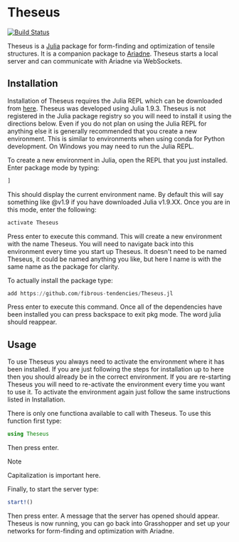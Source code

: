 # Theseus

[![Build Status](https://github.com/fibrous-tendencies/Theseus.jl/actions/workflows/CI.yml/badge.svg?branch=master)](https://github.com/fibrous-tendencies/Theseus.jl/actions/workflows/CI.yml?query=branch%3Amaster)

Theseus is a [Julia](https://julialang.org/) package for form-finding and optimization of tensile structures. It is a companion package to [Ariadne](https://github.com/fibrous-tendencies/Ariadne). Theseus starts a local server and can communicate with Ariadne via WebSockets. 

## Installation

Installation of Theseus requires the Julia REPL which can be downloaded from [here](https://julialang.org/downloads/). Theseus was developed using Julia 1.9.3. Theseus is not registered in the Julia package registry so you will need to install it using the directions below. Even if you do not plan on using the Julia REPL for anything else it is generally recommended that you create a new environment. This is similar to environments when using conda for Python development. On Windows you may need to run the Julia REPL. 

To create a new environment in Julia, open the REPL that you just installed. Enter package mode by typing:
```julia
]
```
This should display the current environment name. By default this will say something like @v1.9 if you have downloaded Julia v1.9.XX. Once you are in this mode, enter the following:

```julia
activate Theseus
```
Press enter to execute this command. This will create a new environment with the name Theseus. You will need to navigate back into this environment every time you start up Theseus. It doesn't need to be named Theseus, it could be named anything you like, but here I name is with the same name as the package for clarity. 

To actually install the package type:

```julia
add https://github.com/fibrous-tendencies/Theseus.jl
```
Press enter to execute this command. Once all of the dependencies have been installed you can press backspace to exit pkg mode. The word julia should reappear. 

## Usage

To use Theseus you always need to activate the environment where it has been installed. If you are just following the steps for installation up to here then you should already be in the correct environment. If you are re-starting Theseus you will need to re-activate the environment every time you want to use it. To activate the environment again just follow the same instructions listed in Installation. 

There is only one functiona available to call with Theseus. To use this function first type:

```julia
using Theseus
```
Then press enter. 

>[!NOTE]
>Capitalization is important here.

Finally, to start the server type:

```julia
start!()
```
Then press enter. A message that the server has opened should appear. Theseus is now running, you can go back into Grasshopper and set up your networks for form-finding and optimization with Ariadne. 
